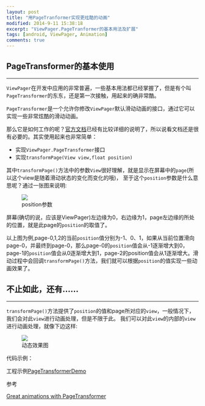 ```yaml
---
layout: post
title: "用PageTranformer实现更炫酷的动画"
modified: 2014-9-11 15:38:18
excerpt: "ViewPager.PageTranformer的基本用法及扩展"
tags: [android, ViewPager, Animation]
comments: true
---
```


## PageTransformer的基本使用
-----
`ViewPager`在开发中应用的非常普遍，一些基本用法都已经掌握了，但是有个叫`PageTransformer`的东东，还是第一次接触，用起来的确非常酷。

`PageTransformer`是一个允许你修改`ViewPager`默认滑动动画的接口，通过它可以实现一些非常炫酷的滑动动画。

那么它是如何工作的呢？[官方文档](http://developer.android.com/training/animation/screen-slide.html#pagetransformer)已经有比较详细的说明了，所以说看文档还是很有必要的。其实使用起来也非常简单：

- 实现`ViewPager.PageTransformer`接口
- 实现`transformPage(View view,float position)`

其中`transformPage()`方法中的参数`View`很好理解，就是显示在屏幕中的`page`(所以这个view是随着滑动状态的变化而变化的哦)，
至于这个`position`参数是什么意思呢？通过一张图来说明:

<figure>
	<img src="http://chiemyblog.qiniudn.com/page_transformer1.png">
	<figcaption>position参数</figcaption>
</figure>

屏幕(确切的说，应该是ViewPager)左边缘为0，右边缘为1，page左边缘的所处的位置，就是此page的`position`的取值了。

以上图为例,page-0,1,2的当前`position`值分别为-1、0、1，如果从当前位置滑向page-0，并最终到page-0，那么page-0的`position`值会从-1逐渐增大到0，page-1的`position`值会从0逐渐增大到1，page-2的position值会从1逐渐增大。滑动过程中会回调`transformPage()`方法，我们就可以根据`position`的值实现一些动画效果了。

## 不止如此，还有……
-----
`transformPage()`方法提供了`position`的值和page所对应的`view`，一般情况下，我们会对此`view`进行动画处理，但是不限于此。
我们可以对此`view`的内部的`view`进行动画处理，就像下边这样:

<figure>
	<img src="https://d262ilb51hltx0.cloudfront.net/max/600/1*zD4p2a5gBqt63PQH9ZLNdQ.gif">
	<figcaption>动态效果图</figcaption>
</figure>


代码示例：

<script src="https://gist.github.com/anonymous/d93f16ea8f5639615cce.js"></script>

工程示例[PageTransformerDemo](https://github.com/chiemy/PageTransformerDemo)

参考

[Great animations with PageTransformer](https://medium.com/@BashaChris/the-android-viewpager-has-become-a-fairly-popular-component-among-android-apps-its-simple-6bca403b16d4 "Great animations with PageTransformer")

